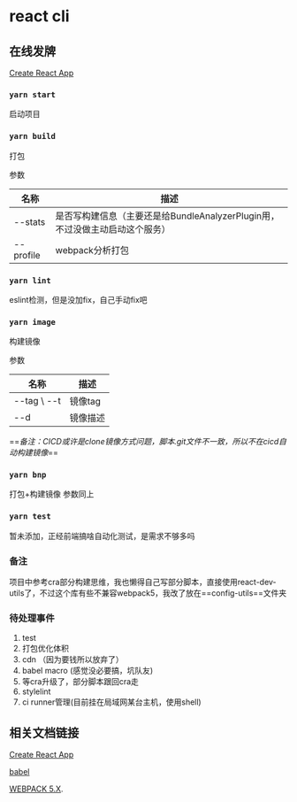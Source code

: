# react cli


## 在线发牌
[Create React App](https://iamsblol.github.io/three-shader-/build/index.html)

### `yarn start`

启动项目

### `yarn build`
打包

参数

名称 | 描述
---|---
--stats | 是否写构建信息（主要还是给BundleAnalyzerPlugin用，不过没做主动启动这个服务）
--profile | webpack分析打包

### `yarn lint`
eslint检测，但是没加fix，自己手动fix吧

### `yarn image`
构建镜像

参数

名称 | 描述
---|---
--tag \ --t | 镜像tag
--d | 镜像描述

==*备注：CICD或许是clone镜像方式问题，脚本.git文件不一致，所以不在cicd自动构建镜像*==

### `yarn bnp`
打包+构建镜像
参数同上

### `yarn test` 
暂未添加，正经前端搞啥自动化测试，是需求不够多吗

### 备注
项目中参考cra部分构建思维，我也懒得自己写部分脚本，直接使用react-dev-utils了，不过这个库有些不兼容webpack5，我改了放在==config-utils==文件夹

### 待处理事件
1. test
2. 打包优化体积
3. cdn （因为要钱所以放弃了）
4. babel macro (感觉没必要搞，坑队友)
5. 等cra升级了，部分脚本跟回cra走
6. stylelint
7. ci runner管理(目前挂在局域网某台主机，使用shell)


## 相关文档链接
 [Create React App](https://github.com/facebook/create-react-app)
 
 [babel](https://www.babeljs.cn/docs/)
 
 [WEBPACK 5.X](https://webpack.docschina.org/guides/getting-started/#creating-a-bundle).